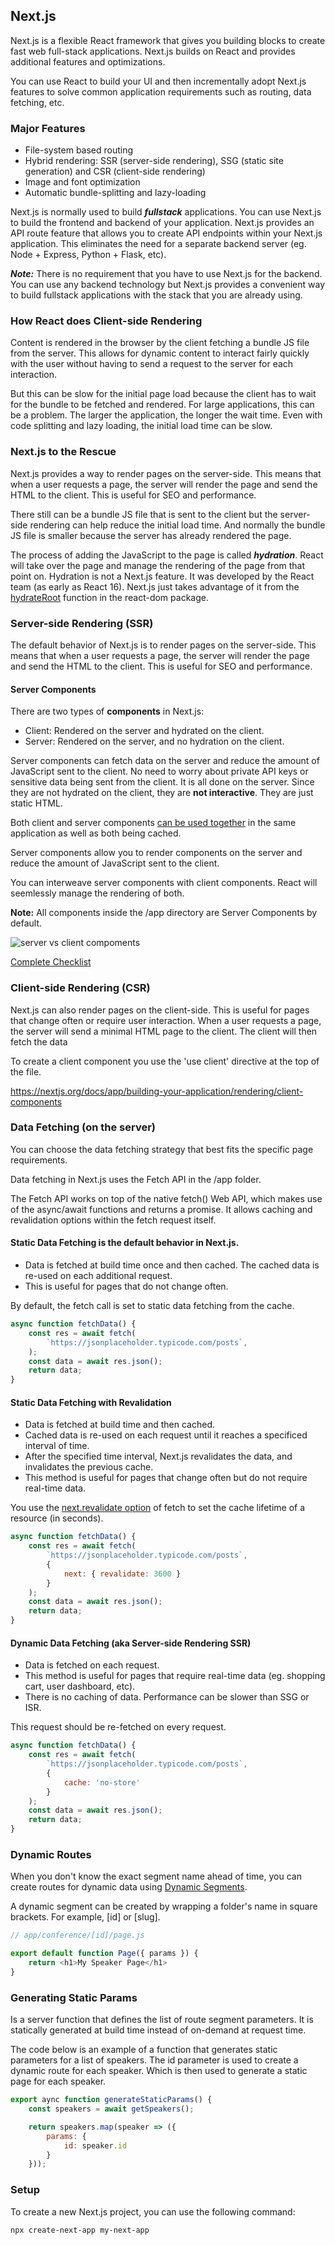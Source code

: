 ## Next.js 

Next.js is a flexible React framework that gives you building blocks to create fast web
full-stack applications. Next.js builds on React and provides additional features and optimizations. 

You can use React to build your UI and then incrementally adopt Next.js features
to solve common application requirements such as routing, data fetching, etc.

### Major Features

- File-system based routing
- Hybrid rendering: SSR (server-side rendering), SSG (static site generation) and CSR (client-side rendering)
- Image and font optimization
- Automatic bundle-splitting and lazy-loading

Next.js is normally used to build ***fullstack*** applications. You can use Next.js to build the frontend 
and backend of your application. Next.js provides an API route feature that allows you to create API endpoints
within your Next.js application. This eliminates the need for a separate backend server 
(eg. Node + Express, Python + Flask, etc).

***Note:*** There is no requirement that you have to use Next.js for the backend. You can use any backend technology
but Next.js provides a convenient way to build fullstack applications with the stack that you are already using.

### How React does Client-side Rendering

Content is rendered in the browser by the client fetching a bundle JS file from the server.
This allows for dynamic content to interact fairly quickly with the user without having to 
send a request to the server for each interaction.

But this can be slow for the initial page load because the client has to wait for the bundle to be
fetched and rendered. For large applications, this can be a problem. The larger the application, the
longer the wait time. Even with code splitting and lazy loading, the initial load time can be slow.

### Next.js to the Rescue

Next.js provides a way to render pages on the server-side. This means that when a user requests a page,
the server will render the page and send the HTML to the client. This is useful for SEO and performance.

There still can be a bundle JS file that is sent to the client but the server-side rendering can help
reduce the initial load time. And normally the bundle JS file is smaller because the server has already
rendered the page.

The process of adding the JavaScript to the page is called ***hydration***. React will take over the page
and manage the rendering of the page from that point on. Hydration is not a Next.js feature. It was developed by the React team (as early as React 16). Next.js
just takes advantage of it from the [hydrateRoot](https://react.dev/reference/react-dom/client/hydrateRoot)
function in the react-dom package.

### Server-side Rendering (SSR)

The default behavior of Next.js is to render pages on the server-side. This means that when a user requests a page,
the server will render the page and send the HTML to the client. This is useful for SEO and performance.

#### Server Components

There are two types of **components** in Next.js:

- Client: Rendered on the server and hydrated on the client.
- Server: Rendered on the server, and no hydration on the client.

Server components can fetch data on the server and reduce the amount of JavaScript sent to the client.
No need to worry about private API keys or sensitive data being sent from the client. It is all done on the server.
Since they are not hydrated on the client, they are **not interactive**. They are just static HTML.

Both client and server components [can be used together](https://nextjs.org/docs/app/building-your-application/rendering#rendering-environments) 
in the same application as well as both being cached.

Server components allow you to render components on the server and reduce the amount of JavaScript sent to the client.

You can interweave server components with client components. React will seemlessly manage the rendering of both.

**Note:** All components inside the /app directory are Server Components by default.

![server vs client compoments](images/client-vs-server-component.png)

[Complete Checklist](https://nextjs.org/docs/app/building-your-application/rendering/composition-patterns#when-to-use-server-and-client-components)


### Client-side Rendering (CSR)

Next.js can also render pages on the client-side. This is useful for pages that change often or require user interaction.
When a user requests a page, the server will send a minimal HTML page to the client. The client will then fetch the data

To create a client component you use the 'use client' directive at the top of the file.

https://nextjs.org/docs/app/building-your-application/rendering/client-components

### Data Fetching (on the server)

You can choose the data fetching strategy that best fits the specific page requirements.

Data fetching in Next.js uses the Fetch API in the /app folder.

The Fetch API works on top of the native fetch() Web API, which makes use of the async/await functions and
returns a promise. It allows caching and revalidation options within the fetch request itself. 

#### Static Data Fetching is the default behavior in Next.js. 

  - Data is fetched at build time once and then cached. The cached data is re-used on each additional request.
  - This is useful for pages that do not change often.

  By default, the fetch call is set to static data fetching from the cache.

  ```javascript
  async function fetchData() {
      const res = await fetch(
          `https://jsonplaceholder.typicode.com/posts`,
      );
      const data = await res.json();
      return data;
  }
  ```

#### Static Data Fetching with Revalidation

  - Data is fetched at build time and then cached. 
  - Cached data is re-used on each request until it reaches a specificed interval of time.
  - After the specified time interval, Next.js revalidates the data, and invalidates the previous cache.
  - This method is useful for pages that change often but do not require real-time data.

  You use the [next.revalidate option](https://nextjs.org/docs/app/building-your-application/data-fetching/fetching-caching-and-revalidating#time-based-revalidation) 
of fetch to set the cache lifetime of a resource (in seconds).

```javascript
async function fetchData() {
    const res = await fetch(
        `https://jsonplaceholder.typicode.com/posts`,
        {
            next: { revalidate: 3600 }
        }
    );
    const data = await res.json();
    return data;
}
```

#### Dynamic Data Fetching (aka Server-side Rendering SSR)

  - Data is fetched on each request.
  - This method is useful for pages that require real-time data (eg. shopping cart, user dashboard, etc).
  - There is no caching of data. Performance can be slower than SSG or ISR.

  This request should be re-fetched on every request.

```javascript
async function fetchData() {
    const res = await fetch(
        `https://jsonplaceholder.typicode.com/posts`,
        {
            cache: 'no-store'
        }
    );
    const data = await res.json();
    return data;
}
```


### Dynamic Routes

When you don't know the exact segment name ahead of time, you can create routes for dynamic data using
[Dynamic Segments](https://nextjs.org/docs/app/building-your-application/routing/dynamic-routes).

A dynamic segment can be created by wrapping a folder's name in square brackets. For example, [id] or [slug].

```javascript
// app/conference/[id]/page.js

export default function Page({ params }) {
    return <h1>My Speaker Page</h1>
}   
```

### Generating Static Params

Is a server function that defines the list of route segment parameters. It is statically generated at build 
time instead of on-demand at request time. 

The code below is an example of a function that generates static parameters for a list of speakers.
The id parameter is used to create a dynamic route for each speaker. Which is then used to generate
a static page for each speaker.

```javascript
export aync function generateStaticParams() {
    const speakers = await getSpeakers();

    return speakers.map(speaker => ({
        params: {
            id: speaker.id
        }
    }));
```

### Setup

To create a new Next.js project, you can use the following command:

```bash
npx create-next-app my-next-app
```


